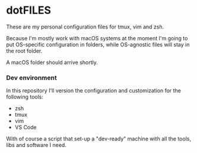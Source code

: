 # dotFILES

These are my personal configuration files for tmux, vim and zsh.

Because I'm mostly work with macOS systems at the moment I'm going to put OS-specific configuration in folders, while OS-agnostic files will stay in the root folder. 


A macOS folder should arrive shortly.


### Dev environment

In this repository I'll version the configuration and customization for the following tools:

- zsh
- tmux
- vim
- VS Code

With of course a script that set-up a "dev-ready" machine with all the tools, libs and software I need.
